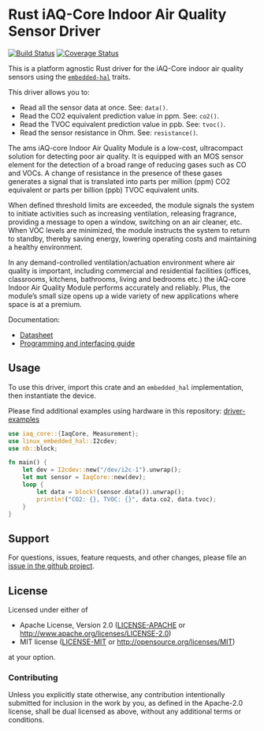 # Rust iAQ-Core Indoor Air Quality Sensor Driver

<!-- TODO
[![crates.io](https://img.shields.io/crates/v/iaq-core.svg)](https://crates.io/crates/iaq-core)
[![Docs](https://docs.rs/iaq-core/badge.svg)](https://docs.rs/iaq-core)
-->
[![Build Status](https://travis-ci.com/eldruin/iaq-core-rs.svg?branch=master)](https://travis-ci.com/eldruin/iaq-core-rs)
[![Coverage Status](https://coveralls.io/repos/github/eldruin/iaq-core-rs/badge.svg?branch=master)](https://coveralls.io/github/eldruin/iaq-core-rs?branch=master)

This is a platform agnostic Rust driver for the iAQ-Core indoor air quality sensors
using the [`embedded-hal`] traits.

This driver allows you to:
- Read all the sensor data at once. See: `data()`.
- Read the CO2 equivalent prediction value in ppm. See: `co2()`.
- Read the TVOC equivalent prediction value in ppb. See: `tvoc()`.
- Read the sensor resistance in Ohm. See: `resistance()`.

<!-- TODO
[Introductory blog post]()
-->

The ams iAQ-core Indoor Air Quality Module is a low-cost, ultracompact
solution for detecting poor air quality. It is equipped with an MOS sensor
element for the detection of a broad range of reducing gases such as CO
and VOCs. A change of resistance in the presence of these gases generates
a signal that is translated into parts per million (ppm) CO2 equivalent or
parts per billion (ppb) TVOC equivalent units.

When defined threshold limits are exceeded, the module signals the system
to initiate activities such as increasing ventilation, releasing fragrance,
providing a message to open a window, switching on an air cleaner, etc.
When VOC levels are minimized, the module instructs the system to return
to standby, thereby saving energy, lowering operating costs and maintaining
a healthy environment.

In any demand-controlled ventilation/actuation environment where air
quality is important, including commercial and residential facilities
(offices, classrooms, kitchens, bathrooms, living and bedrooms etc.)
the iAQ-core Indoor Air Quality Module performs accurately and reliably.
Plus, the module’s small size opens up a wide variety of new applications
where space is at a premium.

Documentation:
- [Datasheet](TODO)
- [Programming and interfacing guide](TODO)

## Usage

To use this driver, import this crate and an `embedded_hal` implementation,
then instantiate the device.

Please find additional examples using hardware in this repository: [driver-examples]

[driver-examples]: https://github.com/eldruin/driver-examples

```rust
use iaq_core::{IaqCore, Measurement};
use linux_embedded_hal::I2cdev;
use nb::block;

fn main() {
    let dev = I2cdev::new("/dev/i2c-1").unwrap();
    let mut sensor = IaqCore::new(dev);
    loop {
        let data = block!(sensor.data()).unwrap();
        println!("CO2: {}, TVOC: {}", data.co2, data.tvoc);
    }
}
```

## Support

For questions, issues, feature requests, and other changes, please file an
[issue in the github project](https://github.com/eldruin/iaq-core-rs/issues).

## License

Licensed under either of

 * Apache License, Version 2.0 ([LICENSE-APACHE](LICENSE-APACHE) or
   http://www.apache.org/licenses/LICENSE-2.0)
 * MIT license ([LICENSE-MIT](LICENSE-MIT) or
   http://opensource.org/licenses/MIT)

at your option.

### Contributing

Unless you explicitly state otherwise, any contribution intentionally submitted
for inclusion in the work by you, as defined in the Apache-2.0 license, shall
be dual licensed as above, without any additional terms or conditions.

[`embedded-hal`]: https://github.com/rust-embedded/embedded-hal
